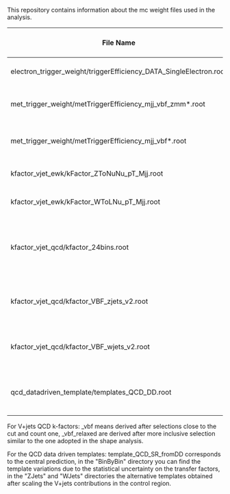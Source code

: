This repository contains information about the mc weight files used in the analysis. 

| File Name     | Description                                          | Region Used | Process Names | Location if not commited | 
| ------------- | -------------                                        | ----------- | ------------- | ------------------------ |
| electron_trigger_weight/triggerEfficiency_DATA_SingleElectron.root | Electron trigger efficiency | Wen, Zee | All | - |
| met_trigger_weight/metTriggerEfficiency_mjj_vbf_zmm*.root | MET trigger efficiency in Zmm events | Zmm      | All | - |
| met_trigger_weight/metTriggerEfficiency_mjj_vbf*.root     | MET trigger efficiency in Wmn events | SR, Wmn  | All | - |
| kfactor_vjet_ewk/kFactor_ZToNuNu_pT_Mjj.root              | NLO-QCD k-factor for EWK-Z           | SR, Zmm, Zee | Z+jets EWK | - |
| kfactor_vjet_ewk/kFactor_WToLNu_pT_Mjj.root               | NLO-QCD k-factor for EWK-W           | SR, Wmn, Wen | W+jets EWK | - |
| kfactor_vjet_qcd/kfactor_24bins.root                      | NLO-QCD and EWK k-factor for W and Z+jets after monojet-like cuts | All | Z and W +jets QCD | - |
| kfactor_vjet_qcd/kfactor_VBF_zjets_v2.root                | NLO-QCD k-factor for Z+jets vs VBF selections | SR, Zmm, Zee | Z+jets QCD | - |
| kfactor_vjet_qcd/kfactor_VBF_wjets_v2.root                | NLO-QCD k-factor for W+jets vs VBF selections | SR, Wmn, Wen | W+jets QCD | - |
| qcd_datadriven_template/templates_QCD_DD.root             | Data driven QCD estimation in the VBF SR      | SR  | QCD | - |


For V+jets QCD k-factors: _vbf means derived after selections close to the cut and count one, _vbf_relaxed are derived after more inclusive selection similar to the one adopted in the shape analysis.

For the QCD data driven templates: template_QCD_SR_fromDD corresponds to the central prediction, in the "BinByBin" directory you can find the template variations due to the statistical uncertainty on the transfer factors, in the "ZJets" and "WJets" directories the alternative templates obtained after scaling the V+jets contributions in the control region.